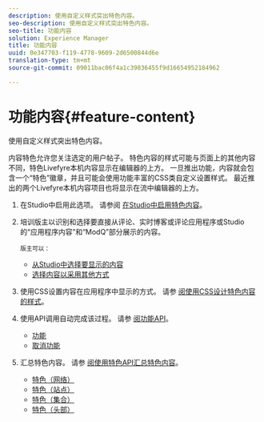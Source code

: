 ```yaml
---
description: 使用自定义样式突出特色内容。
seo-description: 使用自定义样式突出特色内容。
seo-title: 功能内容
solution: Experience Manager
title: 功能内容
uuid: 0e347703-f119-4778-9609-2d6500844d6e
translation-type: tm+mt
source-git-commit: 09011bac06f4a1c39836455f9d16654952184962

---
```



# 功能内容{#feature-content}

使用自定义样式突出特色内容。

内容特色允许您关注选定的用户帖子。 特色内容的样式可能与页面上的其他内容不同，特色Livefyre本机内容显示在编辑器的上方。 一旦推出功能，内容就会包含一个“特色”徽章，并且可能会使用功能丰富的CSS类自定义设置样式。 最近推出的两个Livefyre本机内容项目也将显示在流中编辑器的上方。

1. 在Studio中启用此选项。 请参阅 [在Studio中启用特色内容](/help/using/c-features-livefyre/c-content-collection-tags/t-enable-featuring-content-in-studio.md#t_enable_featuring_content_in_studio)。
1. 培训版主以识别和选择要直接从评论、实时博客或评论应用程序或Studio的“应用程序内容”和“ModQ”部分展示的内容。

       版主可以：
   
   * [从Studio中选择要显示的内容](/help/using/c-features-livefyre/c-content-collection-tags/t-select-content-to-feature-from-studio.md#select_content_to_feature_from_studio)
   * [选择内容以采用其他方式](/help/using/c-features-livefyre/c-content-collection-tags/t-select-content-to-feature.md#t_select_content_to_feature)

1. 使用CSS设置内容在应用程序中显示的方式。 请参 [阅使用CSS设计特色内容的样式](/help/implementation/c-app-customizations/c-use-css-to-style-featured-content.md)。
1. 使用API调用自动完成该过程。 请参 [阅功能API](/help/implementation/c-app-customizations/c-feature-apis.md)。

   * [功能](#c_feature_apis/section_jpw_nqw_xz)
   * [取消功能](#c_feature_apis/section_knh_mqw_xz)

1. 汇总特色内容。 请参 [阅使用特色API汇总特色内容](/help/implementation/c-app-customizations/c-aggregated-featured-content-using-the-featured-apis.md)。

   * [特色（网络）](/help/implementation/c-app-customizations/c-aggregated-featured-content-using-the-featured-apis.md#section_cgm_1nw_xz)
   * [特色（站点）](/help/implementation/c-app-customizations/c-aggregated-featured-content-using-the-featured-apis.md#section_lq5_ymw_xz)
   * [特色（集合）](/help/implementation/c-app-customizations/c-aggregated-featured-content-using-the-featured-apis.md#section_kgc_xmw_xz)
   * [特色（头部）](/help/implementation/c-app-customizations/c-aggregated-featured-content-using-the-featured-apis.md#section_n4b_lmw_xz)


